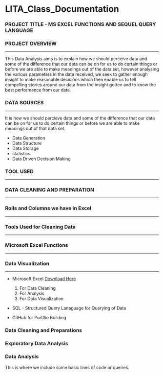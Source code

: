 # LITA_Class_Documentation

### PROJECT TITLE - MS EXCEL FUNCTIONS AND SEQUEL QUERY LANGUAGE

### PROJECT OVERVIEW
---
This Data Analysis aims is to explain how we should perceive data and some of the difference that our data can be on for us to do certain things or before we are able to make meanings out of the data set, however analysing the various parameters in the data received, we seek to gather enough insight to make reasonable decisions which then enable us to tell compelling stories around our data from the insight gotten and to know the best performance from our data.

### DATA SOURCES 
---
It is how we should percieve data and some of the difference that our data can be on for us to do certain things
or before we are able to make meanings out of that data set.
- Data Generation
- Data Structure
- Data Storage
- statistics   
- Data Driven Decision Making
  
### TOOL USED
---


### DATA CLEANING AND PREPARATION 
---

### Rolls and Columns we have in Excel 
---
  
### Tools Used for Cleaning Data
---


### Microsoft Excel Functions 
---


### Data Visualization 
---



- Microsoft Excel [Download Here](https://www.microsft.com) 
    1. For Data Cleaning
    2. For Analysis
    3. For Data Visualization
       
- SQL - Structured Query Lanaguage for Querying of Data
- GitHub for Portflio Building 

### Data Cleaning and Preparations

### Exploratory Data Analysis 

### Data Analysis
This is where we include some basic lines of code or queries.
